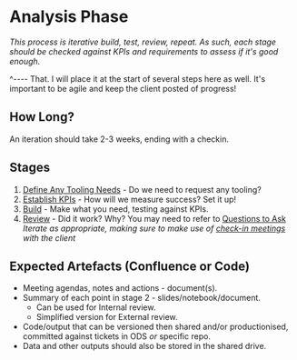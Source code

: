 # Analysis Phase

*This process is iterative build, test, review, repeat. As such, each stage should
be checked against KPIs and requirements to assess if it's good enough.* 

^---- That. I will place it at the start of several steps here as well. It's important
to be agile and keep the client posted of progress!

## How Long? 
An iteration should take 2-3 weeks, ending with a checkin.  

## Stages
1. [Define Any Tooling Needs](0_define_model_and_tooling.md) - Do we need to request any tooling?
2. [Establish KPIs](1_establish_KPI_checks.md) - How will we measure success? Set it up!
3. [Build](2_build.md) - Make what you need, testing against KPIs. 
4. [Review](3_review.md) - Did it work? Why? You may need to refer to [Questions to Ask](questions_to_ask_analysis.md)
*Iterate as appropriate, making sure to make use of [check-in meetings](checkin_meetings.md) with the client*

## Expected Artefacts (Confluence or Code)
* Meeting agendas, notes and actions - document(s).  
* Summary of each point in stage 2 - slides/notebook/document.  
    * Can be used for Internal review.
    * Simplified version for External review.
* Code/output that can be versioned then shared and/or productionised, committed against tickets in ODS *or* specific repo.
* Data and other outputs should also be stored in the shared drive.